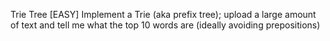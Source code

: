 Trie Tree 
[EASY] Implement a Trie (aka prefix tree); upload a large amount of text and tell me what the top 10 words are (ideally avoiding prepositions)
